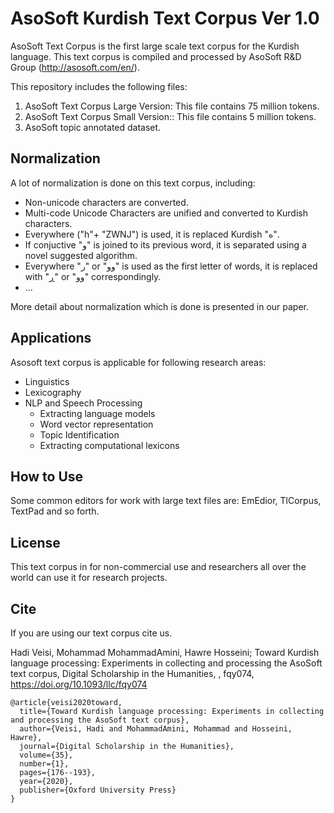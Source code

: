 
# AsoSoft Kurdish Text Corpus Ver 1.0
AsoSoft Text Corpus is the first large scale text corpus for the Kurdish language. This text corpus is compiled and processed by AsoSoft R&D Group (http://asosoft.com/en/). 

This repository includes the following files:
1. AsoSoft Text Corpus Large Version: This file contains 75 million tokens.
2. AsoSoft Text Corpus Small Version:: This file contains 5 million tokens.
3. AsoSoft topic annotated dataset.

## Normalization
A lot of normalization is done on this text corpus, including:
 - Non-unicode characters are converted.</li>
 - Multi-code Unicode Characters are unified and converted to Kurdish characters.</li>
 - Everywhere ("h"+ "ZWNJ") is used, it is replaced Kurdish "ە". </li>
 - If conjuctive "و"  is joined to its previous word, it is separated using a novel suggested algorithm.</li>
 - Everywhere "ر" or "وو" is used as the first letter of words, it is replaced with "ڕ" or "وو"  correspondingly.</li>
 - ...
 
More detail about normalization which is done is presented in our paper.

## Applications
Asosoft text corpus is applicable for following research areas:

 -	Linguistics
 -	Lexicography
 -	NLP and Speech Processing
    - Extracting language models
    - Word vector representation
    - Topic Identification
    - Extracting computational lexicons

## How to Use
Some common editors for work with large text files are: EmEdior, TlCorpus, TextPad and so forth.

## License
This text corpus in for non-commercial use and researchers all over the world can use it for research projects.

##  Cite
If you are using our text corpus cite us.

Hadi Veisi, Mohammad MohammadAmini, Hawre Hosseini; Toward Kurdish language processing: Experiments in collecting and processing the AsoSoft text corpus, Digital Scholarship in the Humanities, , fqy074, https://doi.org/10.1093/llc/fqy074

~~~
@article{veisi2020toward,
  title={Toward Kurdish language processing: Experiments in collecting and processing the AsoSoft text corpus},
  author={Veisi, Hadi and MohammadAmini, Mohammad and Hosseini, Hawre},
  journal={Digital Scholarship in the Humanities},
  volume={35},
  number={1},
  pages={176--193},
  year={2020},
  publisher={Oxford University Press}
}
~~~
